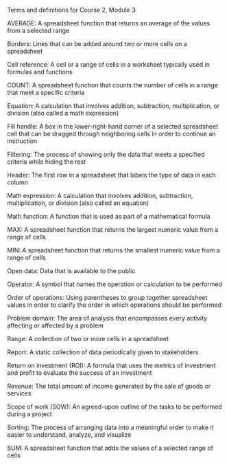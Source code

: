 Terms and definitions for Course 2, Module 3



AVERAGE: A spreadsheet function that returns an average of the values from a selected range 



Borders: Lines that can be added around two or more cells on a spreadsheet



Cell reference: A cell or a range of cells in a worksheet typically used in formulas and functions



COUNT: A spreadsheet function that counts the number of cells in a range that meet a specific criteria



Equation: A calculation that involves addition, subtraction, multiplication, or division (also called a math expression)



Fill handle: A box in the lower-right-hand corner of a selected spreadsheet cell that can be dragged through neighboring cells in order to continue an instruction



Filtering: The process of showing only the data that meets a specified criteria while hiding the rest



Header: The first row in a spreadsheet that labels the type of data in each column



Math expression: A calculation that involves addition, subtraction, multiplication, or division (also called an equation)



Math function: A function that is used as part of a mathematical formula



MAX: A spreadsheet function that returns the largest numeric value from a range of cells



MIN: A spreadsheet function that returns the smallest numeric value from a range of cells



Open data: Data that is available to the public



Operator: A symbol that names the operation or calculation to be performed



Order of operations: Using parentheses to group together spreadsheet values in order to clarify the order in which operations should be performed



Problem domain: The area of analysis that encompasses every activity affecting or affected by a problem



Range: A collection of two or more cells in a spreadsheet



Report: A static collection of data periodically given to stakeholders 



Return on investment (ROI): A formula that uses the metrics of investment and profit to evaluate the success of an investment



Revenue: The total amount of income generated by the sale of goods or services 



Scope of work (SOW): An agreed-upon outline of the tasks to be performed during a project



Sorting: The process of arranging data into a meaningful order to make it easier to understand, analyze, and visualize



SUM: A spreadsheet function that adds the values of a selected range of cells

